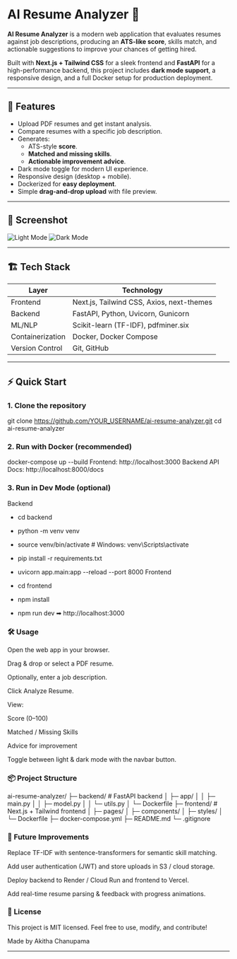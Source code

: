 # AI Resume Analyzer 🚀

**AI Resume Analyzer** is a modern web application that evaluates resumes against job descriptions, producing an **ATS-like score**, skills match, and actionable suggestions to improve your chances of getting hired.  

Built with **Next.js + Tailwind CSS** for a sleek frontend and **FastAPI** for a high-performance backend, this project includes **dark mode support**, a responsive design, and a full Docker setup for production deployment.  

---

## 🌟 Features

- Upload PDF resumes and get instant analysis.
- Compare resumes with a specific job description.
- Generates:
  - ATS-style **score**.
  - **Matched and missing skills**.
  - **Actionable improvement advice**.
- Dark mode toggle for modern UI experience.
- Responsive design (desktop + mobile).
- Dockerized for **easy deployment**.
- Simple **drag-and-drop upload** with file preview.

---

## 🎨 Screenshot

![Light Mode](https://via.placeholder.com/800x400?text=Light+Mode+UI)
![Dark Mode](https://via.placeholder.com/800x400?text=Dark+Mode+UI)

---

## 🏗 Tech Stack

| Layer        | Technology |
| ------------ | ---------- |
| Frontend     | Next.js, Tailwind CSS, Axios, next-themes |
| Backend      | FastAPI, Python, Uvicorn, Gunicorn |
| ML/NLP       | Scikit-learn (TF-IDF), pdfminer.six |
| Containerization | Docker, Docker Compose |
| Version Control | Git, GitHub |

---

## ⚡ Quick Start

### 1. Clone the repository
git clone https://github.com/YOUR_USERNAME/ai-resume-analyzer.git
cd ai-resume-analyzer

### 2. Run with Docker (recommended)

docker-compose up --build
Frontend: http://localhost:3000
Backend API Docs: http://localhost:8000/docs

### 3. Run in Dev Mode (optional)
Backend
- cd backend
- python -m venv venv
- source venv/bin/activate   # Windows: venv\Scripts\activate
- pip install -r requirements.txt
- uvicorn app.main:app --reload --port 8000
Frontend

- cd frontend
- npm install
- npm run dev
➡ http://localhost:3000

### 🛠 Usage
Open the web app in your browser.

Drag & drop or select a PDF resume.

Optionally, enter a job description.

Click Analyze Resume.

View:

Score (0–100)

Matched / Missing Skills

Advice for improvement

Toggle between light & dark mode with the navbar button.

### 📦 Project Structure
 

ai-resume-analyzer/
├─ backend/              # FastAPI backend
│  ├─ app/
│  │  ├─ main.py
│  │  ├─ model.py
│  │  └─ utils.py
│  └─ Dockerfile
├─ frontend/             # Next.js + Tailwind frontend
│  ├─ pages/
│  ├─ components/
│  ├─ styles/
│  └─ Dockerfile
├─ docker-compose.yml
├─ README.md
└─ .gitignore

### 🚀 Future Improvements
Replace TF-IDF with sentence-transformers for semantic skill matching.

Add user authentication (JWT) and store uploads in S3 / cloud storage.

Deploy backend to Render / Cloud Run and frontend to Vercel.

Add real-time resume parsing & feedback with progress animations.


### 📜 License
This project is MIT licensed. Feel free to use, modify, and contribute!

Made by Akitha Chanupama



---
